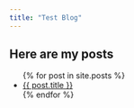 ```yaml
---
title: "Test Blog"
---
```


## Here are my posts

<ul>
{% for post in site.posts %}
<li>
  <a href="{{ post.url }}">{{ post.title }}</a>
</li>
{% endfor %}
</ul>
